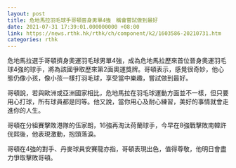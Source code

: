 ```yaml
---
layout: post
title: 危地馬拉羽毛球手哥頓晉身男單4強　稱會嘗試做到最好
date: 2021-07-31 17:39:01.000000000 +08:00
link: https://news.rthk.hk/rthk/ch/component/k2/1603586-20210731.htm
categories: rthk
---
```


危地馬拉選手哥頓擠身奧運羽毛球男單4強，成為危地馬拉歷來首位晉身奧運羽毛球4強的球手，將為該國爭取歷來第2面奧運獎牌。哥頓表示，感覺很奇妙，他心態仍像小孩，像小孩一樣打羽毛球，享受當中樂趣，嘗試做到最好。

哥頓說，若與歐洲或亞洲國家相比，危地馬拉在羽毛球運動方面並不一樣，但只要用心打球，所有球員都是同等。他又說，當你用心及耐心練習，美好的事情就會走進你的人生。

哥頓在分組賽擊敗港隊的伍家朗，16強再淘汰荷蘭球手，今早在8強戰擊敗南韓許侊熙後，他表現激動，抱頭落淚。

哥頓在4強的對手、丹麥球員安賽龍亦指，哥頓表現出色，值得尊敬，他明日會盡力爭取擊敗哥頓。
